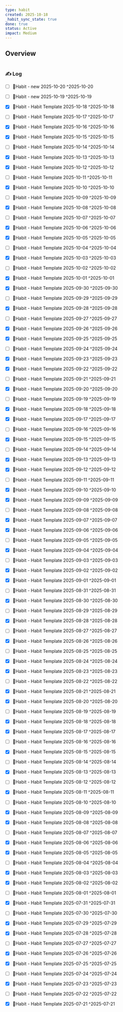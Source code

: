 ```yaml
---
type: habit
created: 2025-10-18
_habit_sync_state: true
done: true
status: Active
impact: Medium
---
```


## Overview
```wishmap-habit-monthly
```

### ✍️ Log

- [ ] 🔄Habit - new 2025-10-20 ^2025-10-20
- [ ] 🔄Habit - new 2025-10-19 ^2025-10-19
- [x] 🔄Habit - Habit Template 2025-10-18 ^2025-10-18
- [ ] 🔄Habit - Habit Template 2025-10-17 ^2025-10-17
- [x] 🔄Habit - Habit Template 2025-10-16 ^2025-10-16
- [x] 🔄Habit - Habit Template 2025-10-15 ^2025-10-15
- [ ] 🔄Habit - Habit Template 2025-10-14 ^2025-10-14
- [x] 🔄Habit - Habit Template 2025-10-13 ^2025-10-13
- [x] 🔄Habit - Habit Template 2025-10-12 ^2025-10-12
- [ ] 🔄Habit - Habit Template 2025-10-11 ^2025-10-11
- [x] 🔄Habit - Habit Template 2025-10-10 ^2025-10-10
- [ ] 🔄Habit - Habit Template 2025-10-09 ^2025-10-09
- [x] 🔄Habit - Habit Template 2025-10-08 ^2025-10-08
- [ ] 🔄Habit - Habit Template 2025-10-07 ^2025-10-07
- [x] 🔄Habit - Habit Template 2025-10-06 ^2025-10-06
- [x] 🔄Habit - Habit Template 2025-10-05 ^2025-10-05
- [ ] 🔄Habit - Habit Template 2025-10-04 ^2025-10-04
- [x] 🔄Habit - Habit Template 2025-10-03 ^2025-10-03
- [ ] 🔄Habit - Habit Template 2025-10-02 ^2025-10-02
- [x] 🔄Habit - Habit Template 2025-10-01 ^2025-10-01
- [x] 🔄Habit - Habit Template 2025-09-30 ^2025-09-30
- [ ] 🔄Habit - Habit Template 2025-09-29 ^2025-09-29
- [x] 🔄Habit - Habit Template 2025-09-28 ^2025-09-28
- [ ] 🔄Habit - Habit Template 2025-09-27 ^2025-09-27
- [x] 🔄Habit - Habit Template 2025-09-26 ^2025-09-26
- [x] 🔄Habit - Habit Template 2025-09-25 ^2025-09-25
- [ ] 🔄Habit - Habit Template 2025-09-24 ^2025-09-24
- [x] 🔄Habit - Habit Template 2025-09-23 ^2025-09-23
- [x] 🔄Habit - Habit Template 2025-09-22 ^2025-09-22
- [ ] 🔄Habit - Habit Template 2025-09-21 ^2025-09-21
- [x] 🔄Habit - Habit Template 2025-09-20 ^2025-09-20
- [ ] 🔄Habit - Habit Template 2025-09-19 ^2025-09-19
- [x] 🔄Habit - Habit Template 2025-09-18 ^2025-09-18
- [x] 🔄Habit - Habit Template 2025-09-17 ^2025-09-17
- [ ] 🔄Habit - Habit Template 2025-09-16 ^2025-09-16
- [x] 🔄Habit - Habit Template 2025-09-15 ^2025-09-15
- [ ] 🔄Habit - Habit Template 2025-09-14 ^2025-09-14
- [x] 🔄Habit - Habit Template 2025-09-13 ^2025-09-13
- [x] 🔄Habit - Habit Template 2025-09-12 ^2025-09-12
- [ ] 🔄Habit - Habit Template 2025-09-11 ^2025-09-11
- [x] 🔄Habit - Habit Template 2025-09-10 ^2025-09-10
- [x] 🔄Habit - Habit Template 2025-09-09 ^2025-09-09
- [ ] 🔄Habit - Habit Template 2025-09-08 ^2025-09-08
- [x] 🔄Habit - Habit Template 2025-09-07 ^2025-09-07
- [x] 🔄Habit - Habit Template 2025-09-06 ^2025-09-06
- [ ] 🔄Habit - Habit Template 2025-09-05 ^2025-09-05
- [x] 🔄Habit - Habit Template 2025-09-04 ^2025-09-04
- [ ] 🔄Habit - Habit Template 2025-09-03 ^2025-09-03
- [x] 🔄Habit - Habit Template 2025-09-02 ^2025-09-02
- [x] 🔄Habit - Habit Template 2025-09-01 ^2025-09-01
- [ ] 🔄Habit - Habit Template 2025-08-31 ^2025-08-31
- [x] 🔄Habit - Habit Template 2025-08-30 ^2025-08-30
- [ ] 🔄Habit - Habit Template 2025-08-29 ^2025-08-29
- [x] 🔄Habit - Habit Template 2025-08-28 ^2025-08-28
- [ ] 🔄Habit - Habit Template 2025-08-27 ^2025-08-27
- [x] 🔄Habit - Habit Template 2025-08-26 ^2025-08-26
- [ ] 🔄Habit - Habit Template 2025-08-25 ^2025-08-25
- [x] 🔄Habit - Habit Template 2025-08-24 ^2025-08-24
- [x] 🔄Habit - Habit Template 2025-08-23 ^2025-08-23
- [ ] 🔄Habit - Habit Template 2025-08-22 ^2025-08-22
- [x] 🔄Habit - Habit Template 2025-08-21 ^2025-08-21
- [x] 🔄Habit - Habit Template 2025-08-20 ^2025-08-20
- [ ] 🔄Habit - Habit Template 2025-08-19 ^2025-08-19
- [x] 🔄Habit - Habit Template 2025-08-18 ^2025-08-18
- [x] 🔄Habit - Habit Template 2025-08-17 ^2025-08-17
- [ ] 🔄Habit - Habit Template 2025-08-16 ^2025-08-16
- [x] 🔄Habit - Habit Template 2025-08-15 ^2025-08-15
- [ ] 🔄Habit - Habit Template 2025-08-14 ^2025-08-14
- [x] 🔄Habit - Habit Template 2025-08-13 ^2025-08-13
- [ ] 🔄Habit - Habit Template 2025-08-12 ^2025-08-12
- [x] 🔄Habit - Habit Template 2025-08-11 ^2025-08-11
- [ ] 🔄Habit - Habit Template 2025-08-10 ^2025-08-10
- [x] 🔄Habit - Habit Template 2025-08-09 ^2025-08-09
- [x] 🔄Habit - Habit Template 2025-08-08 ^2025-08-08
- [ ] 🔄Habit - Habit Template 2025-08-07 ^2025-08-07
- [x] 🔄Habit - Habit Template 2025-08-06 ^2025-08-06
- [x] 🔄Habit - Habit Template 2025-08-05 ^2025-08-05
- [ ] 🔄Habit - Habit Template 2025-08-04 ^2025-08-04
- [x] 🔄Habit - Habit Template 2025-08-03 ^2025-08-03
- [x] 🔄Habit - Habit Template 2025-08-02 ^2025-08-02
- [ ] 🔄Habit - Habit Template 2025-08-01 ^2025-08-01
- [x] 🔄Habit - Habit Template 2025-07-31 ^2025-07-31
- [ ] 🔄Habit - Habit Template 2025-07-30 ^2025-07-30
- [x] 🔄Habit - Habit Template 2025-07-29 ^2025-07-29
- [x] 🔄Habit - Habit Template 2025-07-28 ^2025-07-28
- [ ] 🔄Habit - Habit Template 2025-07-27 ^2025-07-27
- [x] 🔄Habit - Habit Template 2025-07-26 ^2025-07-26
- [x] 🔄Habit - Habit Template 2025-07-25 ^2025-07-25
- [ ] 🔄Habit - Habit Template 2025-07-24 ^2025-07-24
- [x] 🔄Habit - Habit Template 2025-07-23 ^2025-07-23
- [ ] 🔄Habit - Habit Template 2025-07-22 ^2025-07-22
- [x] 🔄Habit - Habit Template 2025-07-21 ^2025-07-21


